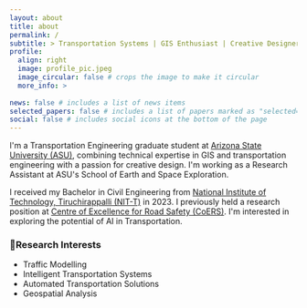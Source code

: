 ```yaml
---
layout: about
title: about
permalink: /
subtitle: > Transportation Systems | GIS Enthusiast | Creative Designer
profile:
  align: right
  image: profile_pic.jpeg
  image_circular: false # crops the image to make it circular
  more_info: >
  
news: false # includes a list of news items
selected_papers: false # includes a list of papers marked as "selected={true}"
social: false # includes social icons at the bottom of the page
---
```


I'm a Transportation Engineering graduate student at [Arizona State University (ASU)](https://www.asu.edu/), combining technical expertise in GIS and transportation engineering with a passion for creative design. I'm working as a Research Assistant at ASU's School of Earth and Space Exploration.

I received my Bachelor in Civil Engineering from [National Institute of Technology, Tiruchirappalli (NIT-T)](https://www.nitt.edu/) in 2023. I previously held a research position at [Centre of Excellence for Road Safety (CoERS)](https://ed.iitm.ac.in/~vb/rbg/CoERS.html). I'm interested in exploring the potential of AI in Transportation.

### 🔬Research Interests
- Traffic Modelling
- Intelligent Transportation Systems
- Automated Transportation Solutions
- Geospatial Analysis

